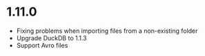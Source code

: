# 1.11.0

* Fixing problems when importing files from a non-existing folder
* Upgrade DuckDB to 1.1.3
* Support Avro files

